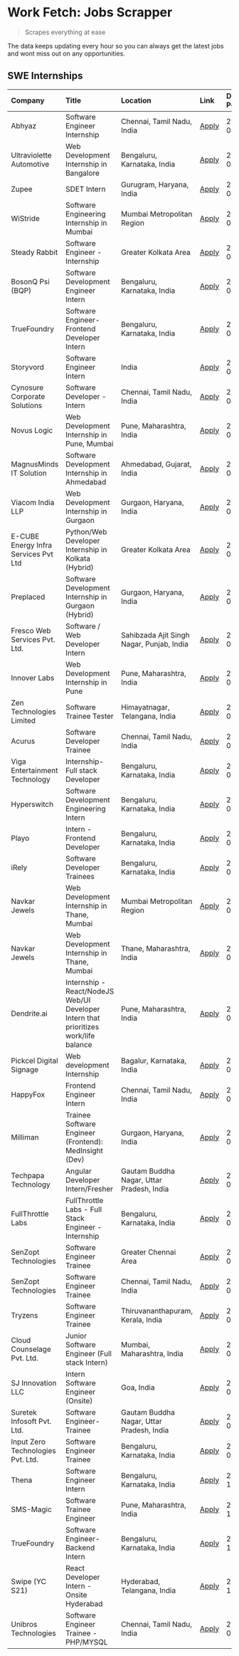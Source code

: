 # Work Fetch: Jobs Scrapper
> Scrapes everything at ease

The data keeps updating every hour so you can always get the latest jobs and wont miss out on any opportunities.

## SWE Internships
<!--START_SECTION:workfetch-->
| Company                              | Title                                                                                | Location                                  | Link                                                                                                                                                                                                                                                                                                | Date Posted   |
|:-------------------------------------|:-------------------------------------------------------------------------------------|:------------------------------------------|:----------------------------------------------------------------------------------------------------------------------------------------------------------------------------------------------------------------------------------------------------------------------------------------------------|:--------------|
| Abhyaz                               | Software Engineer Internship                                                         | Chennai, Tamil Nadu, India                | [Apply](https://in.linkedin.com/jobs/view/software-engineer-internship-at-abhyaz-3896949793?position=15&pageNum=0&refId=WPkCf440nBRiw1pY9nEVvQ%3D%3D&trackingId=u7Si8%2FNd3c1vuWYINSuLhQ%3D%3D&trk=public_jobs_jserp-result_search-card)                                                            | 2024-04-12    |
| Ultraviolette Automotive             | Web Development Internship in Bangalore                                              | Bengaluru, Karnataka, India               | [Apply](https://in.linkedin.com/jobs/view/web-development-internship-in-bangalore-at-ultraviolette-automotive-3896965783?position=37&pageNum=0&refId=WPkCf440nBRiw1pY9nEVvQ%3D%3D&trackingId=CcL5woj13EfoiMFy9D%2FhxQ%3D%3D&trk=public_jobs_jserp-result_search-card)                               | 2024-04-12    |
| Zupee                                | SDET Intern                                                                          | Gurugram, Haryana, India                  | [Apply](https://in.linkedin.com/jobs/view/sdet-intern-at-zupee-3888478071?position=35&pageNum=0&refId=WPkCf440nBRiw1pY9nEVvQ%3D%3D&trackingId=sPzWcwSb74o70q7tHWQXxQ%3D%3D&trk=public_jobs_jserp-result_search-card)                                                                                | 2024-04-09    |
| WiStride                             | Software Engineering Internship in Mumbai                                            | Mumbai Metropolitan Region                | [Apply](https://in.linkedin.com/jobs/view/software-engineering-internship-in-mumbai-at-wistride-3888218704?position=14&pageNum=0&refId=WPkCf440nBRiw1pY9nEVvQ%3D%3D&trackingId=AfaLyQTuLyQTvTlKg5xBhQ%3D%3D&trk=public_jobs_jserp-result_search-card)                                               | 2024-04-08    |
| Steady Rabbit                        | Software Engineer - Internship                                                       | Greater Kolkata Area                      | [Apply](https://in.linkedin.com/jobs/view/software-engineer-internship-at-steady-rabbit-3885171077?position=16&pageNum=0&refId=WPkCf440nBRiw1pY9nEVvQ%3D%3D&trackingId=H3AyM1YW7Xqy6gj4J3TsMQ%3D%3D&trk=public_jobs_jserp-result_search-card)                                                       | 2024-04-08    |
| BosonQ Psi (BQP)                     | Software Development Engineer Intern                                                 | Bengaluru, Karnataka, India               | [Apply](https://in.linkedin.com/jobs/view/software-development-engineer-intern-at-bosonq-psi-bqp-3888328596?position=33&pageNum=0&refId=WPkCf440nBRiw1pY9nEVvQ%3D%3D&trackingId=xUBqywq4nYWTF%2BrkkB3mlg%3D%3D&trk=public_jobs_jserp-result_search-card)                                            | 2024-04-06    |
| TrueFoundry                          | Software Engineer- Frontend Developer Intern                                         | Bengaluru, Karnataka, India               | [Apply](https://in.linkedin.com/jobs/view/software-engineer-frontend-developer-intern-at-truefoundry-3887320206?position=18&pageNum=0&refId=WPkCf440nBRiw1pY9nEVvQ%3D%3D&trackingId=p6ffaqRLiVKWLHSVpWJVZg%3D%3D&trk=public_jobs_jserp-result_search-card)                                          | 2024-04-05    |
| Storyvord                            | Software Engineer Intern                                                             | India                                     | [Apply](https://in.linkedin.com/jobs/view/software-engineer-intern-at-storyvord-3518938006?position=17&pageNum=0&refId=WPkCf440nBRiw1pY9nEVvQ%3D%3D&trackingId=eDVZU%2FriqDzlUrW9mhOGAQ%3D%3D&trk=public_jobs_jserp-result_search-card)                                                             | 2024-04-04    |
| Cynosure Corporate Solutions         | Software Developer -Intern                                                           | Chennai, Tamil Nadu, India                | [Apply](https://in.linkedin.com/jobs/view/software-developer-intern-at-cynosure-corporate-solutions-3884767755?position=21&pageNum=0&refId=WPkCf440nBRiw1pY9nEVvQ%3D%3D&trackingId=h4Sy14z9pPKLQtXuneFy%2FA%3D%3D&trk=public_jobs_jserp-result_search-card)                                         | 2024-04-04    |
| Novus Logic                          | Web Development Internship in Pune, Mumbai                                           | Pune, Maharashtra, India                  | [Apply](https://in.linkedin.com/jobs/view/web-development-internship-in-pune-mumbai-at-novus-logic-3885741343?position=58&pageNum=0&refId=WPkCf440nBRiw1pY9nEVvQ%3D%3D&trackingId=rHaHzrYVZwxsOZxh0vXlEw%3D%3D&trk=public_jobs_jserp-result_search-card)                                            | 2024-04-04    |
| MagnusMinds IT Solution              | Software Development Internship in Ahmedabad                                         | Ahmedabad, Gujarat, India                 | [Apply](https://in.linkedin.com/jobs/view/software-development-internship-in-ahmedabad-at-magnusminds-it-solution-3883933909?position=34&pageNum=0&refId=WPkCf440nBRiw1pY9nEVvQ%3D%3D&trackingId=uJCX1%2FmNzNW9l4lxd9biQw%3D%3D&trk=public_jobs_jserp-result_search-card)                           | 2024-04-03    |
| Viacom India LLP                     | Web Development Internship in Gurgaon                                                | Gurgaon, Haryana, India                   | [Apply](https://in.linkedin.com/jobs/view/web-development-internship-in-gurgaon-at-viacom-india-llp-3883946826?position=52&pageNum=0&refId=WPkCf440nBRiw1pY9nEVvQ%3D%3D&trackingId=H3slh7IedbDIeiLBqd6nJw%3D%3D&trk=public_jobs_jserp-result_search-card)                                           | 2024-04-03    |
| E-CUBE Energy Infra Services Pvt Ltd | Python/Web Developer Internship in Kolkata (Hybrid)                                  | Greater Kolkata Area                      | [Apply](https://in.linkedin.com/jobs/view/python-web-developer-internship-in-kolkata-hybrid-at-e-cube-energy-infra-services-pvt-ltd-3882160442?position=12&pageNum=0&refId=WPkCf440nBRiw1pY9nEVvQ%3D%3D&trackingId=fXSdK0pozxwdM%2Fu5gItboQ%3D%3D&trk=public_jobs_jserp-result_search-card)         | 2024-04-02    |
| Preplaced                            | Software Development Internship in Gurgaon (Hybrid)                                  | Gurgaon, Haryana, India                   | [Apply](https://in.linkedin.com/jobs/view/software-development-internship-in-gurgaon-hybrid-at-preplaced-3880567870?position=19&pageNum=0&refId=WPkCf440nBRiw1pY9nEVvQ%3D%3D&trackingId=TjyLF1aSndRPlU3xEUg2tg%3D%3D&trk=public_jobs_jserp-result_search-card)                                      | 2024-04-01    |
| Fresco Web Services Pvt. Ltd.        | Software / Web Developer Intern                                                      | Sahibzada Ajit Singh Nagar, Punjab, India | [Apply](https://in.linkedin.com/jobs/view/software-web-developer-intern-at-fresco-web-services-pvt-ltd-3880552598?position=60&pageNum=0&refId=WPkCf440nBRiw1pY9nEVvQ%3D%3D&trackingId=775Ttg0rdGOGCdL%2FlT2rFg%3D%3D&trk=public_jobs_jserp-result_search-card)                                      | 2024-04-01    |
| Innover Labs                         | Web Development Internship in Pune                                                   | Pune, Maharashtra, India                  | [Apply](https://in.linkedin.com/jobs/view/web-development-internship-in-pune-at-innover-labs-3875494237?position=7&pageNum=0&refId=WPkCf440nBRiw1pY9nEVvQ%3D%3D&trackingId=fIhorjb9rMEytXPhbPeaJg%3D%3D&trk=public_jobs_jserp-result_search-card)                                                   | 2024-03-28    |
| Zen Technologies Limited             | Software Trainee Tester                                                              | Himayatnagar, Telangana, India            | [Apply](https://in.linkedin.com/jobs/view/software-trainee-tester-at-zen-technologies-limited-3872100214?position=9&pageNum=0&refId=WPkCf440nBRiw1pY9nEVvQ%3D%3D&trackingId=WJT2Nx6nXAAQvNpT0kIvVQ%3D%3D&trk=public_jobs_jserp-result_search-card)                                                  | 2024-03-26    |
| Acurus                               | Software Developer Trainee                                                           | Chennai, Tamil Nadu, India                | [Apply](https://in.linkedin.com/jobs/view/software-developer-trainee-at-acurus-3871400616?position=20&pageNum=0&refId=WPkCf440nBRiw1pY9nEVvQ%3D%3D&trackingId=CMLpe%2Bx55Ic5MwHg%2Bwosgw%3D%3D&trk=public_jobs_jserp-result_search-card)                                                            | 2024-03-26    |
| Viga Entertainment Technology        | Internship-Full stack Developer                                                      | Bengaluru, Karnataka, India               | [Apply](https://in.linkedin.com/jobs/view/internship-full-stack-developer-at-viga-entertainment-technology-3870669789?position=26&pageNum=0&refId=WPkCf440nBRiw1pY9nEVvQ%3D%3D&trackingId=x7j2rbPFzGte%2Fum3raUv1w%3D%3D&trk=public_jobs_jserp-result_search-card)                                  | 2024-03-25    |
| Hyperswitch                          | Software Development Engineering Intern                                              | Bengaluru, Karnataka, India               | [Apply](https://in.linkedin.com/jobs/view/software-development-engineering-intern-at-hyperswitch-3865513498?position=56&pageNum=0&refId=WPkCf440nBRiw1pY9nEVvQ%3D%3D&trackingId=Mn96Pp2FK81%2BbnoUHeu6rA%3D%3D&trk=public_jobs_jserp-result_search-card)                                            | 2024-03-23    |
| Playo                                | Intern - Frontend Developer                                                          | Bengaluru, Karnataka, India               | [Apply](https://in.linkedin.com/jobs/view/intern-frontend-developer-at-playo-3864131172?position=5&pageNum=0&refId=WPkCf440nBRiw1pY9nEVvQ%3D%3D&trackingId=fM9lIDNUjm%2F1vtaAKiyi7w%3D%3D&trk=public_jobs_jserp-result_search-card)                                                                 | 2024-03-22    |
| iRely                                | Software Developer Trainees                                                          | Bengaluru, Karnataka, India               | [Apply](https://in.linkedin.com/jobs/view/software-developer-trainees-at-irely-3860566039?position=3&pageNum=0&refId=WPkCf440nBRiw1pY9nEVvQ%3D%3D&trackingId=lqdBycjVvjNo5DuTERVwOQ%3D%3D&trk=public_jobs_jserp-result_search-card)                                                                 | 2024-03-18    |
| Navkar Jewels                        | Web Development Internship in Thane, Mumbai                                          | Mumbai Metropolitan Region                | [Apply](https://in.linkedin.com/jobs/view/web-development-internship-in-thane-mumbai-at-navkar-jewels-3858080315?position=54&pageNum=0&refId=WPkCf440nBRiw1pY9nEVvQ%3D%3D&trackingId=Et18LagJoPq3mtgWsjch3g%3D%3D&trk=public_jobs_jserp-result_search-card)                                         | 2024-03-15    |
| Navkar Jewels                        | Web Development Internship in Thane, Mumbai                                          | Thane, Maharashtra, India                 | [Apply](https://in.linkedin.com/jobs/view/web-development-internship-in-thane-mumbai-at-navkar-jewels-3858087224?position=57&pageNum=0&refId=WPkCf440nBRiw1pY9nEVvQ%3D%3D&trackingId=4OPBbEslFkSTf%2FMManfzlw%3D%3D&trk=public_jobs_jserp-result_search-card)                                       | 2024-03-15    |
| Dendrite.ai                          | Internship - React/NodeJS Web/UI Developer Intern that prioritizes work/life balance | Pune, Maharashtra, India                  | [Apply](https://in.linkedin.com/jobs/view/internship-react-nodejs-web-ui-developer-intern-that-prioritizes-work-life-balance-at-dendrite-ai-3853583200?position=32&pageNum=0&refId=WPkCf440nBRiw1pY9nEVvQ%3D%3D&trackingId=HV85dDvlnpBeC8iQqJf%2FGQ%3D%3D&trk=public_jobs_jserp-result_search-card) | 2024-03-12    |
| Pickcel Digital Signage              | Web development Internship                                                           | Bagalur, Karnataka, India                 | [Apply](https://in.linkedin.com/jobs/view/web-development-internship-at-pickcel-digital-signage-3849506118?position=53&pageNum=0&refId=WPkCf440nBRiw1pY9nEVvQ%3D%3D&trackingId=vRuLzmycnfmPgRcjkvX40Q%3D%3D&trk=public_jobs_jserp-result_search-card)                                               | 2024-03-08    |
| HappyFox                             | Frontend Engineer Intern                                                             | Chennai, Tamil Nadu, India                | [Apply](https://in.linkedin.com/jobs/view/frontend-engineer-intern-at-happyfox-3848357951?position=46&pageNum=0&refId=WPkCf440nBRiw1pY9nEVvQ%3D%3D&trackingId=zi2waxYj6JcobWLaQgKrpQ%3D%3D&trk=public_jobs_jserp-result_search-card)                                                                | 2024-03-07    |
| Milliman                             | Trainee Software Engineer (Frontend): MedInsight (Dev)                               | Gurgaon, Haryana, India                   | [Apply](https://in.linkedin.com/jobs/view/trainee-software-engineer-frontend-medinsight-dev-at-milliman-3792874280?position=10&pageNum=0&refId=WPkCf440nBRiw1pY9nEVvQ%3D%3D&trackingId=LhqddJkRIztIDlGrW2Y4Og%3D%3D&trk=public_jobs_jserp-result_search-card)                                       | 2024-03-01    |
| Techpapa Technology                  | Angular Developer Intern/Fresher                                                     | Gautam Buddha Nagar, Uttar Pradesh, India | [Apply](https://in.linkedin.com/jobs/view/angular-developer-intern-fresher-at-techpapa-technology-3834305862?position=59&pageNum=0&refId=WPkCf440nBRiw1pY9nEVvQ%3D%3D&trackingId=hOYIDEvdeT%2BoHS0YxsWVSw%3D%3D&trk=public_jobs_jserp-result_search-card)                                           | 2024-02-20    |
| FullThrottle Labs                    | FullThrottle Labs - Full Stack Engineer - Internship                                 | Bengaluru, Karnataka, India               | [Apply](https://in.linkedin.com/jobs/view/fullthrottle-labs-full-stack-engineer-internship-at-fullthrottle-labs-3829636016?position=55&pageNum=0&refId=WPkCf440nBRiw1pY9nEVvQ%3D%3D&trackingId=10WuFRBMlCvIZ99rA1vn%2FQ%3D%3D&trk=public_jobs_jserp-result_search-card)                             | 2024-02-17    |
| SenZopt Technologies                 | Software Engineer Trainee                                                            | Greater Chennai Area                      | [Apply](https://in.linkedin.com/jobs/view/software-engineer-trainee-at-senzopt-technologies-3827688781?position=36&pageNum=0&refId=WPkCf440nBRiw1pY9nEVvQ%3D%3D&trackingId=4QnubifjnAI9HGq2aX9dVw%3D%3D&trk=public_jobs_jserp-result_search-card)                                                   | 2024-02-12    |
| SenZopt Technologies                 | Software Engineer Trainee                                                            | Chennai, Tamil Nadu, India                | [Apply](https://in.linkedin.com/jobs/view/software-engineer-trainee-at-senzopt-technologies-3827686880?position=49&pageNum=0&refId=WPkCf440nBRiw1pY9nEVvQ%3D%3D&trackingId=dliOC2NF7MBbgvTE7MAntg%3D%3D&trk=public_jobs_jserp-result_search-card)                                                   | 2024-02-12    |
| Tryzens                              | Software Engineer Trainee                                                            | Thiruvananthapuram, Kerala, India         | [Apply](https://in.linkedin.com/jobs/view/software-engineer-trainee-at-tryzens-3809363491?position=39&pageNum=0&refId=WPkCf440nBRiw1pY9nEVvQ%3D%3D&trackingId=YRxBFK21mbNt%2BOrL%2FvQtvQ%3D%3D&trk=public_jobs_jserp-result_search-card)                                                            | 2024-01-18    |
| Cloud Counselage Pvt. Ltd.           | Junior Software Engineer (Full stack Intern)                                         | Mumbai, Maharashtra, India                | [Apply](https://in.linkedin.com/jobs/view/junior-software-engineer-full-stack-intern-at-cloud-counselage-pvt-ltd-3803132814?position=28&pageNum=0&refId=WPkCf440nBRiw1pY9nEVvQ%3D%3D&trackingId=ip9iT3Ns4amm1ndtmq5mxA%3D%3D&trk=public_jobs_jserp-result_search-card)                              | 2024-01-11    |
| SJ Innovation LLC                    | Intern Software Engineer (Onsite)                                                    | Goa, India                                | [Apply](https://in.linkedin.com/jobs/view/intern-software-engineer-onsite-at-sj-innovation-llc-3799959011?position=44&pageNum=0&refId=WPkCf440nBRiw1pY9nEVvQ%3D%3D&trackingId=ywyMCpeNzruT2WhNG5KyOg%3D%3D&trk=public_jobs_jserp-result_search-card)                                                | 2024-01-11    |
| Suretek Infosoft Pvt. Ltd.           | Software Engineer-Trainee                                                            | Gautam Buddha Nagar, Uttar Pradesh, India | [Apply](https://in.linkedin.com/jobs/view/software-engineer-trainee-at-suretek-infosoft-pvt-ltd-3800934643?position=24&pageNum=0&refId=WPkCf440nBRiw1pY9nEVvQ%3D%3D&trackingId=eBbYbFsHZ1jN9zV%2B%2FgeoWw%3D%3D&trk=public_jobs_jserp-result_search-card)                                           | 2024-01-09    |
| Input Zero Technologies Pvt. Ltd.    | Software Engineer Trainee                                                            | Bengaluru, Karnataka, India               | [Apply](https://in.linkedin.com/jobs/view/software-engineer-trainee-at-input-zero-technologies-pvt-ltd-3800927643?position=29&pageNum=0&refId=WPkCf440nBRiw1pY9nEVvQ%3D%3D&trackingId=qB3wCvBlB6ADDSKm2r5INw%3D%3D&trk=public_jobs_jserp-result_search-card)                                        | 2024-01-09    |
| Thena                                | Software Engineer Intern                                                             | Bengaluru, Karnataka, India               | [Apply](https://in.linkedin.com/jobs/view/software-engineer-intern-at-thena-3778731751?position=22&pageNum=0&refId=WPkCf440nBRiw1pY9nEVvQ%3D%3D&trackingId=R2rkYPHsNivoaBBZNCA0rg%3D%3D&trk=public_jobs_jserp-result_search-card)                                                                   | 2023-12-05    |
| SMS-Magic                            | Software Trainee Engineer                                                            | Pune, Maharashtra, India                  | [Apply](https://in.linkedin.com/jobs/view/software-trainee-engineer-at-sms-magic-3761409781?position=30&pageNum=0&refId=WPkCf440nBRiw1pY9nEVvQ%3D%3D&trackingId=j1LNULYwEOMpISo9V%2FR7Kw%3D%3D&trk=public_jobs_jserp-result_search-card)                                                            | 2023-11-16    |
| TrueFoundry                          | Software Engineer-Backend Intern                                                     | Bengaluru, Karnataka, India               | [Apply](https://in.linkedin.com/jobs/view/software-engineer-backend-intern-at-truefoundry-3779508170?position=31&pageNum=0&refId=WPkCf440nBRiw1pY9nEVvQ%3D%3D&trackingId=ZBeuGB37TIOcxN03sghXIg%3D%3D&trk=public_jobs_jserp-result_search-card)                                                     | 2023-11-10    |
| Swipe (YC S21)                       | React Developer Intern - Onsite Hyderabad                                            | Hyderabad, Telangana, India               | [Apply](https://in.linkedin.com/jobs/view/react-developer-intern-onsite-hyderabad-at-swipe-yc-s21-3737600089?position=40&pageNum=0&refId=WPkCf440nBRiw1pY9nEVvQ%3D%3D&trackingId=ZikFK7T6ZG3fUFWM74yoVQ%3D%3D&trk=public_jobs_jserp-result_search-card)                                             | 2023-10-13    |
| Unibros Technologies                 | Software Engineer Trainee - PHP/MYSQL                                                | Chennai, Tamil Nadu, India                | [Apply](https://in.linkedin.com/jobs/view/software-engineer-trainee-php-mysql-at-unibros-technologies-3656599241?position=38&pageNum=0&refId=WPkCf440nBRiw1pY9nEVvQ%3D%3D&trackingId=powATEEb0KL%2B505h6qGOXg%3D%3D&trk=public_jobs_jserp-result_search-card)                                       | 2023-06-12    |
<!--END_SECTION:workfetch-->
